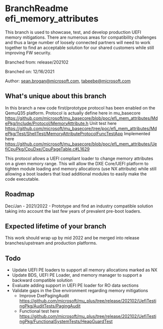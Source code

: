 # BranchReadme efi_memory_attributes

This branch is used to showcase, test, and develop production UEFI memory mitigations.  There are numerous
areas for compatibility challenges and thus a large number of loosely connected partners will need to work
together to find an acceptable solution for our shared customers while still improving FW security.

Branched from: release/202102

Branched on: 12/16/2021

Author: sean.brogan@microsoft.com, tabeebe@microsoft.com

## What's unique about this branch

In this branch a new code first/prototype protocol has been enabled on the QemuQ35 platform.
Protocol is actually define here in mu_basecore <https://github.com/microsoft/mu_basecore/blob/poc/efi_mem_attributes/MdePkg/Include/Protocol/MemoryAttribute.h>
Unit test here <https://github.com/microsoft/mu_basecore/tree/poc/efi_mem_attributes/MdePkg/Test/ShellTest/MemoryAttributeProtocolFuncTestApp>
Implemented here <https://github.com/microsoft/mu_basecore/blob/poc/efi_mem_attributes/UefiCpuPkg/CpuDxe/CpuPageTable.c#L1629>

This protocol allows a UEFI compliant loader to change memory attributes on a given memory range.  This will allow
the DXE Core/UEFI platform to tighten module loading and memory allocations (use NX attribute) while still
allowing a boot loaders that load additional modules to easily make the code executable.

## Roadmap

Dec/Jan - 2021/2022 - Prototype and find an industry compatible solution taking into account the last few years
of prevalent pre-boot loaders.

## Expected lifetime of your branch

This work should wrap up by mid 2022 and be merged into release branches/upstream and production platforms.

## Todo

* Update UEFI PE loaders to support all memory allocations marked as NX
* Update BDS, UEFI PE Loader, and memory manager to support a backward compatible solution
* Evaluate adding support in UEFI PE loader for RO data sections
* Validate gaps in the Dxe environment regarding memory mitigations
  * Improve DxePagingAudit <https://github.com/microsoft/mu_plus/tree/release/202102/UefiTestingPkg/AuditTests/PagingAudit>
  * Functional test here <https://github.com/microsoft/mu_plus/tree/release/202102/UefiTestingPkg/FunctionalSystemTests/HeapGuardTest>
